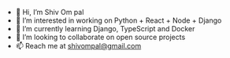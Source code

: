 - 👋 Hi, I’m Shiv Om pal
- 👀 I’m interested in working on Python + React + Node + Django
- 🌱 I’m currently learning Django, TypeScript and Docker
- 💞️ I’m looking to collaborate on open source projects
- 📫 Reach me at shivompal@gmail.com

<!---
shivompal/shivompal is a ✨ special ✨ repository because its `README.md` (this file) appears on your GitHub profile.
You can click the Preview link to take a look at your changes.
--->
